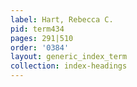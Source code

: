 ```yaml
---
label: Hart, Rebecca C.
pid: term434
pages: 291|510
order: '0384'
layout: generic_index_term
collection: index-headings
---
```

